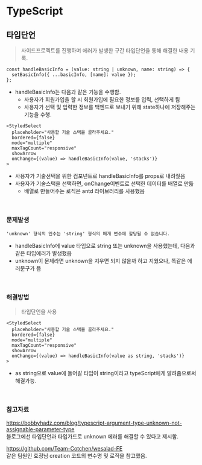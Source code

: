 # TypeScript

## 타입단언

> 사이드프로젝트를 진행하며 에러가 발생한 구간 타입단언을 통해 해결한 내용 기록.

```TSX
const handleBasicInfo = (value: string | unknown, name: string) => {
  setBasicInfo({ ...basicInfo, [name]: value });
};
```

- handleBasicInfo는 다음과 같은 기능을 수행함.
  - 사용자가 회원가입을 할 시 회원가입에 필요한 정보를 입력, 선택하게 됨
  - 사용자가 선택 및 입력한 정보를 백엔드로 보내기 위해 state하나에 저장해주는 기능을 수행.

```TSX
<StyledSelect
  placeholder="사용할 기술 스택을 골라주세요."
  bordered={false}
  mode="multiple"
  maxTagCount="responsive"
  showArrow
  onChange={(value) => handleBasicInfo(value, 'stacks')}
>
```

- 사용자가 기술선택을 위한 컴포넌트로 handleBasicInfo를 props로 내려줬음
- 사용자가 기술스택을 선택하면, onChange이벤트로 선택한 데이터를 배열로 만듦
  - 배열로 만들어주는 로직은 antd 라이브러리를 사용했음

<br>

### 문제발생

```
'unknown' 형식의 인수는 'string' 형식의 매개 변수에 할당될 수 없습니다.
```

- handleBasicInfo에 value 타입으로 string 또는 unknown을 사용했는데, 다음과 같은 타입에러가 발생했음
- unknown이 문제라면 unknown을 지우면 되지 않을까 하고 지웠으나, 똑같은 에러문구가 뜸

<br>

### 해결방법

> 타입단언을 사용

```TSX
<StyledSelect
  placeholder="사용할 기술 스택을 골라주세요."
  bordered={false}
  mode="multiple"
  maxTagCount="responsive"
  showArrow
  onChange={(value) => handleBasicInfo(value as string, 'stacks')}
>
```

- as string으로 value에 들어갈 타입이 string이라고 typeScript에게 알려줌으로써 해결가능.

<br>

### 참고자료

https://bobbyhadz.com/blog/typescript-argument-type-unknown-not-assignable-parameter-type  
블로그에선 타입단언과 타입가드로 unknown 에러를 해결할 수 있다고 제시함.

https://github.com/Team-Cotchen/wesalad-FE  
같은 팀원인 효정님 creation 코드의 변수명 및 로직을 참고했음.
